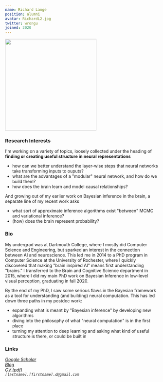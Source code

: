 ```yaml
---
name: Richard Lange
position: alumni
avatar: RichardL2.jpg
twitter: wrongu
joined: 2020
---
```


<img width="300" src="{{site.baseurl}}/images/people/{{page.avatar}}" data-action="zoom">

### Research Interests

I'm working on a variety of topics, loosely collected under the heading of **finding or creating useful structure in neural representations**

- how can we better understand the layer-wise steps that neural networks take transforming inputs to ouputs?
- what are the advantages of a "modular" neural network, and how do we build them?
- how does the brain learn and model causal relationships?

And growing out of my earlier work on Bayesian inference in the brain, a separate line of my recent work asks

- what sort of approximate inference algorithms exist "between" MCMC and variational inference?
- (how) does the brain represent probability?

### Bio

My undergrad was at Dartmouth College, where I mostly did Computer Science and Engineering, but sparked an interest in the connection between AI and neuroscience. This led me in 2014 to a PhD program in Computer Science at the University of Rochester, where I quickly discovered that making "brain inspired AI" means first understanding "brains." I transferred to the Brain and Cognitive Science department in 2015, where I did my main PhD work on Bayesian Inference in low-level visual perception, graduating in fall 2020.

By the end of my PhD, I saw some serious flaws in the Bayesian framework as a tool for understanding (and building) neural computation. This has led down three paths in my postdoc work:

- expanding what is meant by "Bayesian inference" by developing new algorithms
- diving into the philosophy of what "neural computation" is in the first place
- turning my attention to deep learning and asking what kind of useful structure is there, or could be built in

### Links

<i class="fa fa-bar-chart-o" /> [Google Scholar](https://scholar.google.com/citations?user=xc-Z4CoAAAAJ) <br />
<i class="fa fa-wordpress" /> [Blog](https://boxandarrowbrain.com) <br />
<i class="fa fa-newspaper-o" /> [CV (pdf)](/documents/RDL_CV_20F.pdf) <br />
<i class="fa fa-envelope-o" /> `[lastname].[firstname].d@gmail.com` <br />
